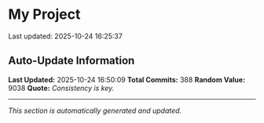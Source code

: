 # My Project


Last updated: 2025-10-24 16:25:37




































































































































































































































































































































































































## Auto-Update Information

**Last Updated:** 2025-10-24 16:50:09
**Total Commits:** 388
**Random Value:** 9038
**Quote:** _Consistency is key._

---
_This section is automatically generated and updated._